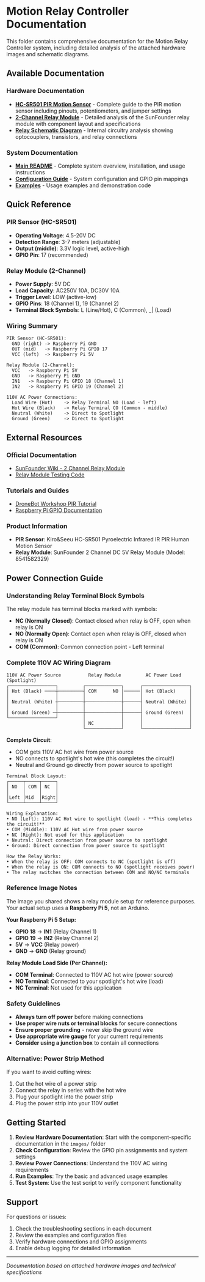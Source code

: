 # Motion Relay Controller Documentation

This folder contains comprehensive documentation for the Motion Relay Controller system, including detailed analysis of the attached hardware images and schematic diagrams.

## Available Documentation

### Hardware Documentation
- **[HC-SR501 PIR Motion Sensor](images/hc-sr501_pir_sensor.md)** - Complete guide to the PIR motion sensor including pinouts, potentiometers, and jumper settings
- **[2-Channel Relay Module](images/2_channel_relay_module.md)** - Detailed analysis of the SunFounder relay module with component layout and specifications
- **[Relay Schematic Diagram](images/relay_schematic_diagram.md)** - Internal circuitry analysis showing optocouplers, transistors, and relay connections

### System Documentation
- **[Main README](../README.md)** - Complete system overview, installation, and usage instructions
- **[Configuration Guide](../config.py)** - System configuration and GPIO pin mappings
- **[Examples](../examples/)** - Usage examples and demonstration code

## Quick Reference

### PIR Sensor (HC-SR501)
- **Operating Voltage**: 4.5-20V DC
- **Detection Range**: 3-7 meters (adjustable)
- **Output (middle)**: 3.3V logic level, active-high
- **GPIO Pin**: 17 (recommended)



### Relay Module (2-Channel)
- **Power Supply**: 5V DC
- **Load Capacity**: AC250V 10A, DC30V 10A
- **Trigger Level**: LOW (active-low)
- **GPIO Pins**: 18 (Channel 1), 19 (Channel 2)
- **Terminal Block Symbols**: L (Line/Hot), C (Common), _| (Load)

### Wiring Summary
```
PIR Sensor (HC-SR501):
  GND (right) -> Raspberry Pi GND
  OUT (mid)   -> Raspberry Pi GPIO 17
  VCC (left)  -> Raspberry Pi 5V
 
Relay Module (2-Channel):
  VCC   -> Raspberry Pi 5V
  GND   -> Raspberry Pi GND
  IN1   -> Raspberry Pi GPIO 18 (Channel 1)
  IN2   -> Raspberry Pi GPIO 19 (Channel 2)

110V AC Power Connections:
  Load Wire (Hot)    -> Relay Terminal NO (Load - left)
  Hot Wire (Black)   -> Relay Terminal CO (Common - middle)
  Neutral (White)    -> Direct to Spotlight
  Ground (Green)     -> Direct to Spotlight
```

## External Resources

### Official Documentation
- [SunFounder Wiki - 2 Channel Relay Module](http://wiki.sunfounder.cc/index.php?title=2_Channel_5V_Relay_Module)
- [Relay Module Testing Code](http://wiki.sunfounder.cc/images/d/d6/2_test_code_for_raspberry_pi.zip)

### Tutorials and Guides
- [DroneBot Workshop PIR Tutorial](https://dronebotworkshop.com/using-pir-sensors-with-arduino-raspberry-pi/)
- [Raspberry Pi GPIO Documentation](https://www.raspberrypi.org/documentation/usage/gpio/)

### Product Information
- **PIR Sensor**: Kiro&Seeu HC-SR501 Pyroelectric Infrared IR PIR Human Motion Sensor
- **Relay Module**: SunFounder 2 Channel DC 5V Relay Module (Model: 8541582329)

## Power Connection Guide

### Understanding Relay Terminal Block Symbols
The relay module has terminal blocks marked with symbols:
- **NC (Normally Closed)**: Contact closed when relay is OFF, open when relay is ON
- **NO (Normally Open)**: Contact open when relay is OFF, closed when relay is ON
- **COM (Common)**: Common connection point - Left terminal

### Complete 110V AC Wiring Diagram
```
110V AC Power Source          Relay Module         AC Power Load (Spotlight)
┌─────────────────┐         ┌─────────────┐      ┌─────────────────┐
│ Hot (Black) ────┼─────────┤ COM      NO │──────│ Hot (Black)     │
│                 │         │             │      │                 │
│ Neutral (White) ┼─────────┼─────────────┼──────┤ Neutral (White) │
│                 │         │             │      │                 │
│ Ground (Green) ─┼─────────┼─────────────┼──────┤ Ground (Green)  │
└─────────────────┘         │             │      │                 │
                            │ NC          │      │                 │
                            └─────────────┘      └─────────────────┘
```

**Complete Circuit**: 
- COM gets 110V AC hot wire from power source
- NO connects to spotlight's hot wire (this completes the circuit!)
- Neutral and Ground go directly from power source to spotlight
```
Terminal Block Layout:  
┌─────┬─────┬─────┐  
│ NO  │ COM │ NC  │  
│     │     │     │  
│Left │Mid  │Right│  
└─────┴─────┴─────┘  
```
```
Wiring Explanation:
• NO (Left): 110V AC Hot wire to spotlight (load) - **This completes the circuit!**
• COM (Middle): 110V AC Hot wire from power source
• NC (Right): Not used for this application
• Neutral: Direct connection from power source to spotlight
• Ground: Direct connection from power source to spotlight

How the Relay Works:
• When the relay is OFF: COM connects to NC (spotlight is off)
• When the relay is ON: COM connects to NO (spotlight receives power)
• The relay switches the connection between COM and NO/NC terminals
```

### Reference Image Notes
The image you shared shows a relay module setup for reference purposes. 
Your actual setup uses a **Raspberry Pi 5**, not an Arduino.

**Your Raspberry Pi 5 Setup:**
- **GPIO 18** → **IN1** (Relay Channel 1)
- **GPIO 19** → **IN2** (Relay Channel 2)  
- **5V** → **VCC** (Relay power)
- **GND** → **GND** (Relay ground)

**Relay Module Load Side (Per Channel):**
- **COM Terminal**: Connected to 110V AC hot wire (power source)
- **NO Terminal**: Connected to your spotlight's hot wire (load)
- **NC Terminal**: Not used for this application

### Safety Guidelines
- **Always turn off power** before making connections
- **Use proper wire nuts or terminal blocks** for secure connections
- **Ensure proper grounding** - never skip the ground wire
- **Use appropriate wire gauge** for your current requirements
- **Consider using a junction box** to contain all connections

### Alternative: Power Strip Method
If you want to avoid cutting wires:
1. Cut the hot wire of a power strip
2. Connect the relay in series with the hot wire
3. Plug your spotlight into the power strip
4. Plug the power strip into your 110V outlet

## Getting Started

1. **Review Hardware Documentation**: Start with the component-specific documentation in the `images/` folder
2. **Check Configuration**: Review the GPIO pin assignments and system settings
3. **Review Power Connections**: Understand the 110V AC wiring requirements
4. **Run Examples**: Try the basic and advanced usage examples
5. **Test System**: Use the test script to verify component functionality

## Support

For questions or issues:
1. Check the troubleshooting sections in each document
2. Review the examples and configuration files
3. Verify hardware connections and GPIO assignments
4. Enable debug logging for detailed information

---
*Documentation based on attached hardware images and technical specifications*
